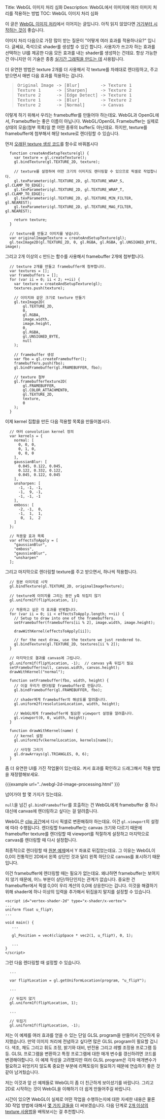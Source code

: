 Title: WebGL 이미지 처리 심화
Description: WebGL에서 이미지에 여러 이미지 처리를 적용하는 방법
TOC: WebGL 이미지 처리 심화


이 글은 [WebGL 이미지 처리](webgl-image-processing.html)에서 이어지는 글입니다.
아직 읽지 않았다면 [거기부터 시작하는 것이](webgl-image-processing.html) 좋습니다.

이미지 처리 다음으로 가장 많이 받는 질문이 "어떻게 여러 효과를 적용하나요?" 입니다.
글쎄요, 즉석으로 shader를 생성할 수 있긴 합니다.
사용자가 쓰고자 하는 효과를 선택하는 UI를 제공한 다음 모든 효과를 내는 shader를 생성하는 건데요.
항상 가능한 건 아니지만 이 기술은 종종 [실기간 그래픽을 만드는 데](https://www.youtube.com/watch?v=cQUn0Zeh-0Q) 사용됩니다.

더 유연한 방법은 texture 2개를 더 사용해서 각 texture를 차례대로 렌더링하고, 주고 받으면서 매번 다음 효과를 적용하는 겁니다.

<blockquote>
<pre>
Original Image -> [Blur]        -> Texture 1
Texture 1      -> [Sharpen]     -> Texture 2
Texture 2      -> [Edge Detect] -> Texture 1
Texture 1      -> [Blur]        -> Texture 2
Texture 2      -> [Normal]      -> Canvas
</pre>
</blockquote>

이렇게 하기 위해서 우리는 framebuffer를 만들어야 하는데요.
WebGL과 OpenGL에서, Framebuffer는 좋은 이름이 아닙니다.
WebGL/OpenGL Framebuffer는 실제로 상태의 모음(첨부 목록)일 뿐 어떤 종류의 buffer도 아닌데요.
하지만, texture를 framebuffer에 첨부해서 해당 texture로 렌더링할 수 있습니다.

먼저 [오래된 texture 생성 코드](webgl-image-processing.html)를 함수로 바꿔봅시다

```
  function createAndSetupTexture(gl) {
    var texture = gl.createTexture();
    gl.bindTexture(gl.TEXTURE_2D, texture);

    // texture를 설정하여 어떤 크기의 이미지도 렌더링할 수 있으므로 픽셀로 작업합니다.
    gl.texParameteri(gl.TEXTURE_2D, gl.TEXTURE_WRAP_S, gl.CLAMP_TO_EDGE);
    gl.texParameteri(gl.TEXTURE_2D, gl.TEXTURE_WRAP_T, gl.CLAMP_TO_EDGE);
    gl.texParameteri(gl.TEXTURE_2D, gl.TEXTURE_MIN_FILTER, gl.NEAREST);
    gl.texParameteri(gl.TEXTURE_2D, gl.TEXTURE_MAG_FILTER, gl.NEAREST);

    return texture;
  }

  // texture를 만들고 이미지를 넣습니다.
  var originalImageTexture = createAndSetupTexture(gl);
  gl.texImage2D(gl.TEXTURE_2D, 0, gl.RGBA, gl.RGBA, gl.UNSIGNED_BYTE, image);
```

그리고 2개 이상의 c 만드는 함수를 사용해서 framebuffer 2개에 첨부합니다.

```
  // texture 2개를 만들고 framebuffer에 첨부합니다.
  var textures = [];
  var framebuffers = [];
  for (var ii = 0; ii < 2; ++ii) {
    var texture = createAndSetupTexture(gl);
    textures.push(texture);

    // 이미지와 같은 크기로 texture 만들기
    gl.texImage2D(
        gl.TEXTURE_2D,
        0,
        gl.RGBA,
        image.width,
        image.height,
        0,
        gl.RGBA,
        gl.UNSIGNED_BYTE,
        null
    );

    // framebuffer 생성
    var fbo = gl.createFramebuffer();
    framebuffers.push(fbo);
    gl.bindFramebuffer(gl.FRAMEBUFFER, fbo);

    // texture 첨부
    gl.framebufferTexture2D(
        gl.FRAMEBUFFER,
        gl.COLOR_ATTACHMENT0,
        gl.TEXTURE_2D,
        texture,
        0
    );
  }
```

이제 kernel 집합을 만든 다음 적용할 목록을 만들어봅시다.

```
  // 여러 convolution kernel 정의
  var kernels = {
    normal: [
      0, 0, 0,
      0, 1, 0,
      0, 0, 0
    ],
    gaussianBlur: [
      0.045, 0.122, 0.045,
      0.122, 0.332, 0.122,
      0.045, 0.122, 0.045
    ],
    unsharpen: [
      -1, -1, -1,
      -1,  9, -1,
      -1, -1, -1
    ],
    emboss: [
      -2, -1,  0,
      -1,  1,  1,
       0,  1,  2
    ]
  };

  // 적용할 효과 목록
  var effectsToApply = [
    "gaussianBlur",
    "emboss",
    "gaussianBlur",
    "unsharpen"
  ];
```

그리고 마지막으로 렌더링할 texture를 주고 받으면서, 하나씩 적용합니다.

```
  // 원본 이미지로 시작
  gl.bindTexture(gl.TEXTURE_2D, originalImageTexture);

  // texture에 이미지를 그리는 동안 y축 뒤집지 않기
  gl.uniform1f(flipYLocation, 1);

  // 적용하고 싶은 각 효과를 반복합니다.
  for (var ii = 0; ii < effectsToApply.length; ++ii) {
    // Setup to draw into one of the framebuffers.
    setFramebuffer(framebuffers[ii % 2], image.width, image.height);

    drawWithKernel(effectsToApply[ii]);

    // for the next draw, use the texture we just rendered to.
    gl.bindTexture(gl.TEXTURE_2D, textures[ii % 2]);
  }

  // 마지막으로 결과를 canvas에 그립니다.
  gl.uniform1f(flipYLocation, -1);  // canvas y축 뒤집기 필요
  setFramebuffer(null, canvas.width, canvas.height);
  drawWithKernel("normal");

  function setFramebuffer(fbo, width, height) {
    // 이걸 우리가 렌더링할 framebuffer로 만듭니다.
    gl.bindFramebuffer(gl.FRAMEBUFFER, fbo);

    // shader에게 framebuffer의 해상도를 알려줍니다.
    gl.uniform2f(resolutionLocation, width, height);

    // WebGL에게 framebuffer에 필요한 viewport 설정을 알려줍니다.
    gl.viewport(0, 0, width, height);
  }

  function drawWithKernel(name) {
    // kernel 설정
    gl.uniform1fv(kernelLocation, kernels[name]);

    // 사각형 그리기
    gl.drawArrays(gl.TRIANGLES, 0, 6);
  }
```

좀 더 유연한 UI를 가진 작업물이 있는데요.
켜서 효과를 확인하고 드래그해서 적용 방법을 재정렬해보세요.

{{{example url="../webgl-2d-image-processing.html" }}}

넘어가야 할 몇 가지가 있는데요.

<code>null</code>을 넘긴 <code>gl.bindFramebuffer</code>를 호출하는 건 WebGL에게 framebuffer 중 하나 대신에 canvas에 렌더링하고 싶다는 걸 알려줍니다.

WebGL은 [clip 공간](webgl-fundamentals.html)에서 다시 픽셀로 변환해줘야 하는데요.
이건 <code>gl.viewport</code>의 설정에 따라 수행됩니다.
렌더링할 framebuffer는 canvas 크기와 다르기 때문에 framebuffer texture를 렌더링할 때 viewport를 적절하게 설정하고 마지막으로 canvas를 렌더링할 때 다시 설정합니다.

최종적으로 렌더링할 때 [원본 예제](webgl-fundamentals.html)에서 Y 좌표로 뒤집었는데요.
그 이유는 WebGL이 0,0이 전통적인 2D에서 왼쪽 상단인 것과 달리 왼쪽 하단으로 canvas를 표시하기 때문입니다.

이건 framebuffer에 렌더링할 때는 필요가 없는데요.
왜냐하면 framebuffer는 보여지지 않기 때문에, 어느 부분이 상단/하단인지는 관계가 없습니다.
중요한 건 framebuffer에서 픽셀 0,0이 우리 계산의 0,0에 상응한다는 겁니다.
이것을 해결하기 위해 shader에 하나 이상의 입력을 추가해서 뒤집을지 말지를 설정할 수 있습니다.

```
<script id="vertex-shader-2d" type="x-shader/x-vertex">
...
uniform float u_flipY;
...

void main() {
   ...

   gl_Position = vec4(clipSpace * vec2(1, u_flipY), 0, 1);

   ...
}
</script>
```

그런 다음 렌더링할 때 설정할 수 있습니다.

```
  ...

  var flipYLocation = gl.getUniformLocation(program, "u_flipY");

  ...

  // 뒤집지 않기
  gl.uniform1f(flipYLocation, 1);

  ...

  // 뒤집기
  gl.uniform1f(flipYLocation, -1);

```

저는 이 예제를 여러 효과를 얻을 수 있는 단일 GLSL program을 만들어서 간단하게 유지했습니다.
만약 이미지 처리에 전념하고 싶다면 많은 GLSL program이 필요할 겁니다.
색조, 채도 그리고 휘도 조정, 밝기와 대비, 반전용 그리고 레벨 조정용 프로그램 등등.
GLSL 프로그램을 변환하고 특정 프로그램에 대한 매개 변수를 갱신하려면 코드를 변경해야합니다.
이 예제 작성을 고려했지만 여러 GLSL program은 각자 매개변수가 필요하고 뒤엉키지 않도록 중요한 부분에 리펙토링이 필요하기 때문에 연습하기 좋은 것 같아 남겨뒀습니다.

저는 이것과 앞 선 예제들로 WebGL이 좀 더 친근하게 보이셨기를 바랍니다.
그리고 2D로 시작하는 것이 WebGL을 이해하기 더 쉽게 만들어주길 바랍니다.

시간이 있으면 WebGL이 실제로 어떤 작업을 수행하는지에 대한 자세한 내용은 물론 3D 작업 방법에 대해서 [몇 가지 글들을](webgl-2d-translation.html) 더 써보겠습니다.
다음 단계로 [2개 이상의 texture 사용법](webgl-2-textures.html)을 배워보시는 걸 추천합니다.
